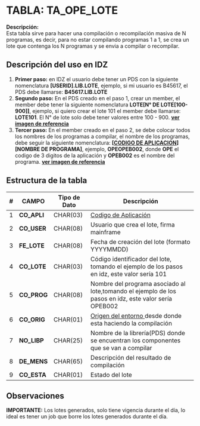 # TABLA: TA_OPE_LOTE

**Descripción:**  
Esta tabla sirve para hacer una compilación o recompilación masiva de N programas, es decir, para no estar compilando programas 1 a 1, se crea un lote que contenga los N programas y se envia a compilar o recompilar.

## **Descripción del uso en IDZ**

1. **Primer paso:** en IDZ el usuario debe tener un PDS con la siguiente nomenclatura **[USERID].LIB.LOTE**, ejemplo, si mi usuario es B45617, el PDS debe llamarse: **B45617.LIB.LOTE**  
2. **Segundo paso:** En el PDS creado en el paso 1, crear un member, el member debe tener la siguiente nomenclatura **LOTE[N° DE LOTE[100-900]]**, ejemplo, si quiero crear el lote 101 el member debe llamarse: **LOTE101**. El N° de lote solo debe tener valores entre 100 - 900. **<a href="assets/img/pds_lote_member.png" target="_blank">ver imagen de referencia</a>** 
3. **Tercer paso:** En el member creado en el paso 2, se debe colocar todos los nombres de los programas a compilar, el nombre de los programas, debe seguir la siguiente nomenclatura: **[<a href="index.html#/pages/applications.md" target="_blank">CODIGO DE APLICACION</a>][NOMBRE DE PROGRAMA]**, ejemplo, **OPEOPEB002**, donde **OPE** el codigo de 3 digitos de la aplicación y **OPEB002** es el nombre del programa. **<a href="assets/img/lote_member_content.png" target="_blank">ver imagen de referencia</a>**  



## Estructura de la tabla
| #  | **CAMPO** | Tipo de Dato | Descripción                                    |
|----|-------------|--------------|------------------------------------------------|
| 1  | **CO_APLI** | CHAR(03)     | <a href="index.html#/pages/applications.md" target="_blank">Codigo de Aplicación</a>|
| 2  | **CO_USER** | CHAR(08)     | Usuario que crea el lote, firma mainframe|
| 3  | **FE_LOTE** | CHAR(08)     | Fecha de creación del lote (formato YYYYMMDD)              |
| 4  | **CO_LOTE** | CHAR(03)     | Código identificador del lote, tomando el ejemplo de los pasos en idz, este valor sería 101|
| 5  | **CO_PROG** | CHAR(08)     | Nombre del programa asociado al lote,tomando el ejemplo de los pasos en idz, este valor sería OPEB002|
| 6  | **CO_ORIG** | CHAR(01)     | <a href="index.html#/pages/exp_origen.md" target="_blank">Origen del entorno </a>desde donde esta haciendo la compilación|
| 7  | **NO_LIBP** | CHAR(25)     | Nombre de la librería(PDS) donde se encuentran los componentes que se van a compilar|
| 8  | **DE_MENS** | CHAR(65)     | Descripción del resultado de compilación|
| 9  | **CO_ESTA** | CHAR(01)     | Estado del lote|


## Observaciones
<div class="important">
<b>IMPORTANTE:</b>
Los lotes generados, solo tiene vigencia durante el día, lo ideal es tener un job que borre los lotes generados durante el día.
</div>

